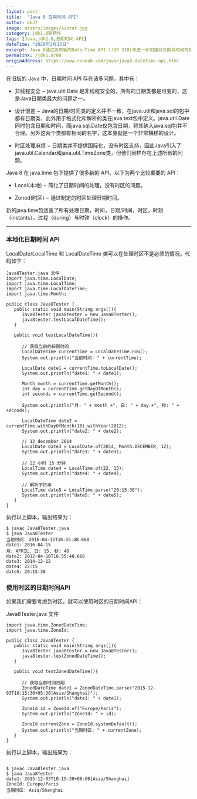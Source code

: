 ```yaml
---
layout: post
title:  "Java 8 日期时间 API"
author: GEJT
image: assets/images/avatar.jpg
category: jdk1.8新特性
tags: [Java,jdk1.8,日期时间 API]
dateTime: "2020年2月15日"
excerpt: Java 8通过发布新的Date-Time API (JSR 310)来进一步加强对日期与时间的处理。
permalink: /jdk1.8/08
originAddress: https://www.runoob.com/java/java8-datetime-api.html
---
```


在旧版的 Java 中，日期时间 API 存在诸多问题，其中有：

* 非线程安全 − java.util.Date 是非线程安全的，所有的日期类都是可变的，这是Java日期类最大的问题之一。

* 设计很差 − Java的日期/时间类的定义并不一致，在java.util和java.sql的包中都有日期类，此外用于格式化和解析的类在java.text包中定义。java.util.Date同时包含日期和时间，而java.sql.Date仅包含日期，将其纳入java.sql包并不合理。另外这两个类都有相同的名字，这本身就是一个非常糟糕的设计。

* 时区处理麻烦 − 日期类并不提供国际化，没有时区支持，因此Java引入了java.util.Calendar和java.util.TimeZone类，但他们同样存在上述所有的问题。

Java 8 在 java.time 包下提供了很多新的 API。以下为两个比较重要的 API：

* Local(本地) − 简化了日期时间的处理，没有时区的问题。

* Zoned(时区) − 通过制定的时区处理日期时间。

新的java.time包涵盖了所有处理日期，时间，日期/时间，时区，时刻（instants），过程（during）与时钟（clock）的操作。

---

### 本地化日期时间 API
LocalDate/LocalTime 和 LocalDateTime 类可以在处理时区不是必须的情况。代码如下：
```
Java8Tester.java 文件
import java.time.LocalDate;
import java.time.LocalTime;
import java.time.LocalDateTime;
import java.time.Month;
 
public class Java8Tester {
   public static void main(String args[]){
      Java8Tester java8tester = new Java8Tester();
      java8tester.testLocalDateTime();
   }
    
   public void testLocalDateTime(){
    
      // 获取当前的日期时间
      LocalDateTime currentTime = LocalDateTime.now();
      System.out.println("当前时间: " + currentTime);
        
      LocalDate date1 = currentTime.toLocalDate();
      System.out.println("date1: " + date1);
        
      Month month = currentTime.getMonth();
      int day = currentTime.getDayOfMonth();
      int seconds = currentTime.getSecond();
        
      System.out.println("月: " + month +", 日: " + day +", 秒: " + seconds);
        
      LocalDateTime date2 = currentTime.withDayOfMonth(10).withYear(2012);
      System.out.println("date2: " + date2);
        
      // 12 december 2014
      LocalDate date3 = LocalDate.of(2014, Month.DECEMBER, 12);
      System.out.println("date3: " + date3);
        
      // 22 小时 15 分钟
      LocalTime date4 = LocalTime.of(22, 15);
      System.out.println("date4: " + date4);
        
      // 解析字符串
      LocalTime date5 = LocalTime.parse("20:15:30");
      System.out.println("date5: " + date5);
   }
}
```

执行以上脚本，输出结果为：

```
$ javac Java8Tester.java 
$ java Java8Tester
当前时间: 2016-04-15T16:55:48.668
date1: 2016-04-15
月: APRIL, 日: 15, 秒: 48
date2: 2012-04-10T16:55:48.668
date3: 2014-12-12
date4: 22:15
date5: 20:15:30
```

### 使用时区的日期时间API

如果我们需要考虑到时区，就可以使用时区的日期时间API：

Java8Tester.java 文件
```
import java.time.ZonedDateTime;
import java.time.ZoneId;
 
public class Java8Tester {
   public static void main(String args[]){
      Java8Tester java8tester = new Java8Tester();
      java8tester.testZonedDateTime();
   }
    
   public void testZonedDateTime(){
    
      // 获取当前时间日期
      ZonedDateTime date1 = ZonedDateTime.parse("2015-12-03T10:15:30+05:30[Asia/Shanghai]");
      System.out.println("date1: " + date1);
        
      ZoneId id = ZoneId.of("Europe/Paris");
      System.out.println("ZoneId: " + id);
        
      ZoneId currentZone = ZoneId.systemDefault();
      System.out.println("当期时区: " + currentZone);
   }
}
```
执行以上脚本，输出结果为：
```

$ javac Java8Tester.java 
$ java Java8Tester
date1: 2015-12-03T10:15:30+08:00[Asia/Shanghai]
ZoneId: Europe/Paris
当期时区: Asia/Shanghai
```

